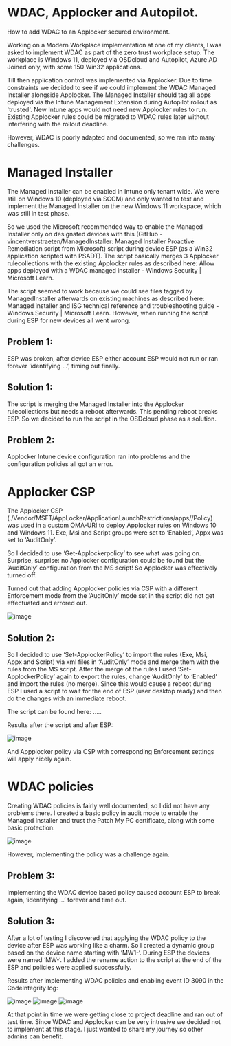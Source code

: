 # WDAC, Applocker and Autopilot. 
How to add WDAC to an Applocker secured environment.

Working on a Modern Workplace implementation at one of my clients, I was asked to implement WDAC as part of the zero trust workplace setup. The workplace is Windows 11, deployed via OSDcloud and Autopilot, Azure AD Joined only, with some 150 Win32 applications.

Till then application control was implemented via Applocker. Due to time constraints we decided to see if we could implement the WDAC Managed Installer alongside Applocker. The Managed Installer should tag all apps deployed via the Intune Management Extension during Autopilot rollout as 'trusted'. New Intune apps would not need new Applocker rules to run. Existing Applocker rules could be migrated to WDAC rules later without interfering with the rollout deadline.

However, WDAC is poorly adapted and documented, so we ran into many challenges.

# Managed Installer
The Managed Installer can be enabled in Intune only tenant wide. We were still on Windows 10 (deployed via SCCM) and only wanted to test and implement the Managed Installer on the new Windows 11 workspace, which was still in test phase.

So we used the Microsoft recommended way to enable the Managed Installer only on designated devices with this (GitHub - vincentverstraeten/ManagedInstaller: Managed Installer Proactive Remediation script from Microsoft) script during device ESP (as a Win32 application scripted with PSADT). The script basically merges 3 Applocker rulecollections with the existing Applocker rules as described here: Allow apps deployed with a WDAC managed installer - Windows Security | Microsoft Learn.

The script seemed to work because we could see files tagged by ManagedInstaller afterwards on existing machines as described here: Managed installer and ISG technical reference and troubleshooting guide - Windows Security | Microsoft Learn. However, when running the script during ESP for new devices all went wrong.

## Problem 1:
ESP was broken, after device ESP either account ESP would not run or ran forever ‘identifying …’, timing out finally.
## Solution 1:
The script is merging the Managed Installer into the Applocker rulecollections but needs a reboot afterwards. This pending reboot breaks ESP. So we decided to run the script in the OSDcloud phase as a solution.

## Problem 2:
Applocker Intune device configuration ran into problems and the configuration policies all got an error.

# Applocker CSP
The Applocker CSP (./Vendor/MSFT/AppLocker/ApplicationLaunchRestrictions/apps/<group>/Policy) was used in a custom OMA-URI to deploy Applocker rules on Windows 10 and Windows 11. Exe, Msi and Script groups were set to ‘Enabled’, Appx was set to ‘AuditOnly’.

So I decided to use ‘Get-Applockerpolicy’ to see what was going on. Surprise, surprise: no Applocker configuration could be found but the ‘AuditOnly’ configuration from the MS script! So Applocker was effectively turned off.

Turned out that adding Appplocker policies via CSP with a different Enforcement mode from the ‘AuditOnly’ mode set in the script did not get effectuated and errored out.

![image](https://github.com/Frank-GTH/WDAC-Applocker/assets/119516706/1f2b7cdb-ec79-4f5d-97d5-6395a69077c5)

## Solution 2:
So I decided to use ‘Set-ApplockerPolicy’ to import the rules (Exe, Msi, Appx and Script) via xml files in ‘AuditOnly’ mode and merge them with the rules from the MS script. After the merge of the rules I used ‘Set-ApplockerPolicy’ again to export the rules, change ‘AuditOnly’ to ‘Enabled’ and import the rules (no merge). Since this would cause a reboot during ESP I used a script to wait for the end of ESP (user desktop ready) and then do the changes with an immediate reboot.

The script can be found here: …..

Results after the script and after ESP:

![image](https://github.com/Frank-GTH/WDAC-Applocker/assets/119516706/307afd85-40f2-4136-a61d-bea2e4d389a6)

And Appplocker policy via CSP with corresponding Enforcement settings will apply nicely again.

# WDAC policies
Creating WDAC policies is fairly well documented, so I did not have any problems there. I created a basic policy in audit mode to enable the Managed Installer and trust the Patch My PC certificate, along with some basic protection:

![image](https://github.com/Frank-GTH/WDAC-Applocker/assets/119516706/6ed28c0a-61f3-400a-a494-c2f240cd4a4c)

However, implementing the policy was a challenge again.

## Problem 3:
Implementing the WDAC device based policy caused account ESP to break again, ‘identifying …’ forever and time out.
## Solution 3:
After a lot of testing I discovered that applying the WDAC policy to the device after ESP was working like a charm. So I created a dynamic group based on the device name starting with ‘MW1-‘. During ESP the devices were named ‘MW-‘. I added the rename action to the script at the end of the ESP and policies were applied successfully.

Results after implementing WDAC policies and enabling event ID 3090 in the CodeIntegrity log:

![image](https://github.com/Frank-GTH/WDAC-Applocker/assets/119516706/4294fe04-b075-42ab-b490-6215c9eda7dc)
![image](https://github.com/Frank-GTH/WDAC-Applocker/assets/119516706/7ba95b57-67cc-404f-8817-f4f685bad2ea)
![image](https://github.com/Frank-GTH/WDAC-Applocker/assets/119516706/ef0b8c07-fe8e-4e02-aebe-f4b12b22d406)

At that point in time we were getting close to project deadline and ran out of test time. Since WDAC and Applocker can be very intrusive we decided not to implement at this stage. I just wanted to share my journey so other admins can benefit.
